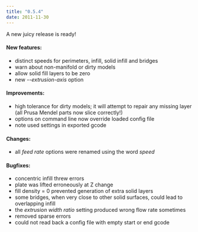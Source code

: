 ```yaml
---
title: "0.5.4"
date: 2011-11-30
---
```




A new juicy release is ready!

#### New features:

*   distinct speeds for perimeters, infill, solid infill and bridges
*   warn about non-manifold or dirty models
*   allow solid fill layers to be zero
*   new _--extrusion-axis_ option

#### Improvements:

*   high tolerance for dirty models; it will attempt to repair any missing layer (all Prusa Mendel parts now slice correctly!)
*   options on command line now override loaded config file
*   note used settings in exported gcode

#### Changes:

*   all _feed rate_ options were renamed using the word _speed_

#### Bugfixes:

*   concentric infill threw errors
*   plate was lifted erroneously at Z change
*   fill density = 0 prevented generation of extra solid layers
*   some bridges, when very close to other solid surfaces, could lead to overlapping infill
*   the _extrusion width ratio_ setting produced wrong flow rate sometimes
*   removed sparse errors
*   could not read back a config file with empty start or end gcode


